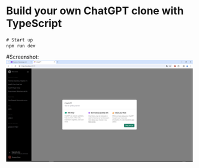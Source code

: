 <!-- //创建项目 -->

# Build your own ChatGPT clone with TypeScript


```shell
# Start up
npm run dev
```
#Screenshot:
![chatgpt clone](./ChatGPT%20Clone.png "ChatGPT Clone")
